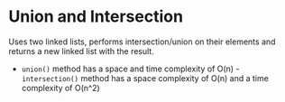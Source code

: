 # Union and Intersection

Uses two linked lists, performs intersection/union on their elements and returns a new linked list with the result. 

- `union()` method has a space and time complexity of O(n)
-`intersection()` method has a space complexity of O(n) and a time complexity of O(n^2)
